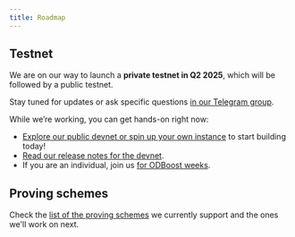 ```yaml
---
title: Roadmap
---
```


## Testnet

We are on our way to launch a **private testnet in Q2 2025**, which will be followed by a public testnet.

Stay tuned for updates or ask specific questions [in our Telegram group](https://t.me/hyle_org).

While we’re working, you can get hands-on right now:

- [Explore our public devnet or spin up your own instance](../developers/quickstart/devnet.md) to start building today!
- [Read our release notes for the devnet](./release-notes.md).
- If you are an individual, join us [for ODBoost weeks](https://app.onlydust.com/p/hyl).

## Proving schemes

Check the [list of the proving schemes](../developers/general-doc/proof-generation.md#our-supported-proving-schemes) we currently support and the ones we'll work on next.
